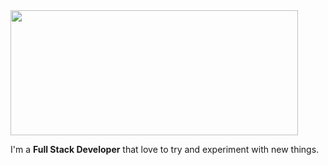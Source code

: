 <img src="https://github.com/elabi3/elabi3/blob/master/background.GIF" width="460" height="200" />

I'm a **Full Stack Developer** that love to try and experiment with new things.
